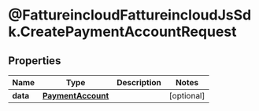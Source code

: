 # @FattureincloudFattureincloudJsSdk.CreatePaymentAccountRequest

## Properties

Name | Type | Description | Notes
------------ | ------------- | ------------- | -------------
**data** | [**PaymentAccount**](PaymentAccount.md) |  | [optional] 


